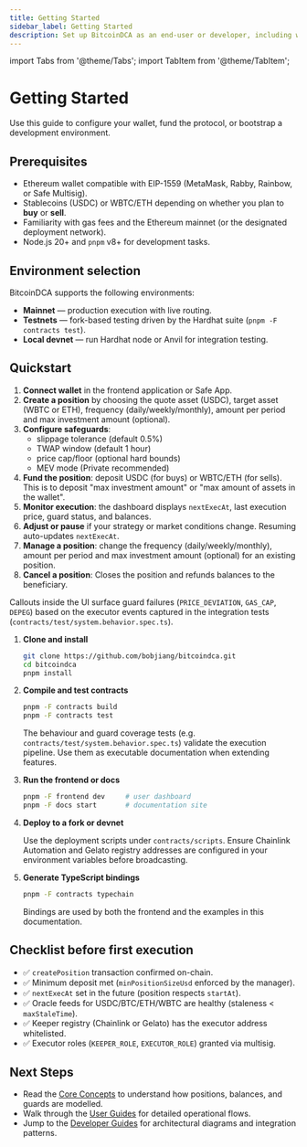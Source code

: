 ```yaml
---
title: Getting Started
sidebar_label: Getting Started
description: Set up BitcoinDCA as an end-user or developer, including wallet requirements, environment configuration, and first-time deployment steps.
---
```


import Tabs from '@theme/Tabs';
import TabItem from '@theme/TabItem';

# Getting Started

Use this guide to configure your wallet, fund the protocol, or bootstrap a development environment.

## Prerequisites

- Ethereum wallet compatible with EIP-1559 (MetaMask, Rabby, Rainbow, or Safe Multisig).  
- Stablecoins (USDC) or WBTC/ETH depending on whether you plan to **buy** or **sell**.
- Familiarity with gas fees and the Ethereum mainnet (or the designated deployment network).
- Node.js 20+ and `pnpm` v8+ for development tasks.

## Environment selection

BitcoinDCA supports the following environments:

- **Mainnet** — production execution with live routing.  
- **Testnets** — fork-based testing driven by the Hardhat suite (`pnpm -F contracts test`).  
- **Local devnet** — run Hardhat node or Anvil for integration testing.

## Quickstart

<Tabs groupId="audience">
  <TabItem value="user" label="End-Users">

1. **Connect wallet** in the frontend application or Safe App.  
2. **Create a position** by choosing the quote asset (USDC), target asset (WBTC or ETH), frequency (daily/weekly/monthly), amount per period and max investment amount (optional).  
3. **Configure safeguards**:  
   - slippage tolerance (default 0.5%)  
   - TWAP window (default 1 hour)  
   - price cap/floor (optional hard bounds)  
   - MEV mode (Private recommended)  
4. **Fund the position**: deposit USDC (for buys) or WBTC/ETH (for sells). This is to deposit "max investment amount" or "max amount of assets in the wallet". 
5. **Monitor execution**: the dashboard displays `nextExecAt`, last execution price, guard status, and balances.  
6. **Adjust or pause** if your strategy or market conditions change. Resuming auto-updates `nextExecAt`.
7. **Manage a position**: change the frequency (daily/weekly/monthly), amount per period and max investment amount (optional) for an existing position.
8. **Cancel a position**: Closes the position and refunds balances to the beneficiary.

Callouts inside the UI surface guard failures (`PRICE_DEVIATION`, `GAS_CAP`, `DEPEG`) based on the executor events captured in the integration tests (`contracts/test/system.behavior.spec.ts`).

  </TabItem>
  <TabItem value="developer" label="Developers">

1. **Clone and install**

   ```bash
   git clone https://github.com/bobjiang/bitcoindca.git
   cd bitcoindca
   pnpm install
   ```

2. **Compile and test contracts**

   ```bash
   pnpm -F contracts build
   pnpm -F contracts test
   ```

   The behaviour and guard coverage tests (e.g. `contracts/test/system.behavior.spec.ts`) validate the execution pipeline. Use them as executable documentation when extending features.

3. **Run the frontend or docs**

   ```bash
   pnpm -F frontend dev     # user dashboard
   pnpm -F docs start       # documentation site
   ```

4. **Deploy to a fork or devnet**

   Use the deployment scripts under `contracts/scripts`. Ensure Chainlink Automation and Gelato registry addresses are configured in your environment variables before broadcasting.

5. **Generate TypeScript bindings**

   ```bash
   pnpm -F contracts typechain
   ```

   Bindings are used by both the frontend and the examples in this documentation.

  </TabItem>
</Tabs>

## Checklist before first execution

- ✅ `createPosition` transaction confirmed on-chain.  
- ✅ Minimum deposit met (`minPositionSizeUsd` enforced by the manager).  
- ✅ `nextExecAt` set in the future (position respects `startAt`).  
- ✅ Oracle feeds for USDC/BTC/ETH/WBTC are healthy (staleness < `maxStaleTime`).  
- ✅ Keeper registry (Chainlink or Gelato) has the executor address whitelisted.  
- ✅ Executor roles (`KEEPER_ROLE`, `EXECUTOR_ROLE`) granted via multisig.

## Next Steps

- Read the [Core Concepts](../core-concepts/positions.md) to understand how positions, balances, and guards are modelled.
- Walk through the [User Guides](../user-guides/create-position.md) for detailed operational flows.
- Jump to the [Developer Guides](../developer/architecture.md) for architectural diagrams and integration patterns.

